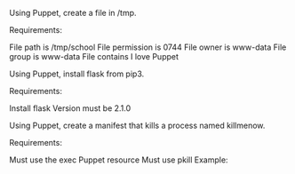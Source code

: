 Using Puppet, create a file in /tmp.

Requirements:

File path is /tmp/school
File permission is 0744
File owner is www-data
File group is www-data
File contains I love Puppet

Using Puppet, install flask from pip3.

Requirements:

Install flask
Version must be 2.1.0

Using Puppet, create a manifest that kills a process named killmenow.

Requirements:

Must use the exec Puppet resource
Must use pkill
Example:
